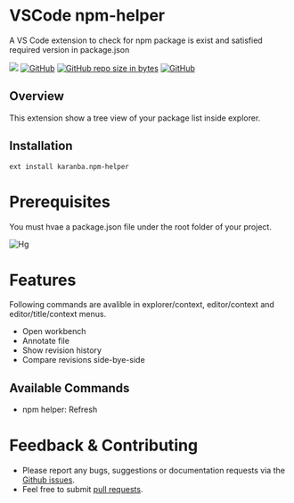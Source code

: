 # VSCode npm-helper
A VS Code extension to check for npm package is exist and satisfied required version in package.json  

[![](https://vsmarketplacebadge.apphb.com/version-short/karanba.npm-helper.svg)](https://marketplace.visualstudio.com/items?itemName=karanba.npm-helper) [![GitHub](https://img.shields.io/github/license/karanba/npm-helper.svg)](https://raw.githubusercontent.com/karanba/npm-helper/master/LICENSE) [![GitHub repo size in bytes](https://img.shields.io/github/repo-size/karanba/npm-helper.svg)](https://github.com/karanba/npm-helper) [![GitHub](https://img.shields.io/github/issues/karanba/npm-helper.svg?style=flat-square)](https://github.com/karanba/npm-helper/issues) 

## Overview

This extension show a tree view of your package list inside explorer.

## Installation

```
ext install karanba.npm-helper
```

# Prerequisites

You must hvae a package.json file under the root folder of your project.

![Hg](https://github.com/karanba/npm-helper/raw/master/images/sh1.png) 

# Features
Following commands are avalible in explorer/context, editor/context and editor/title/context menus.
 
* Open workbench 
* Annotate file 
* Show revision history
* Compare revisions side-bye-side

## Available Commands
* npm helper: Refresh

# Feedback & Contributing

 * Please report any bugs, suggestions or documentation requests via the [Github issues](https://github.com/karanba/npm-helper/issues).
 * Feel free to submit [pull requests](https://github.com/karanba/npm-helper/pulls).
